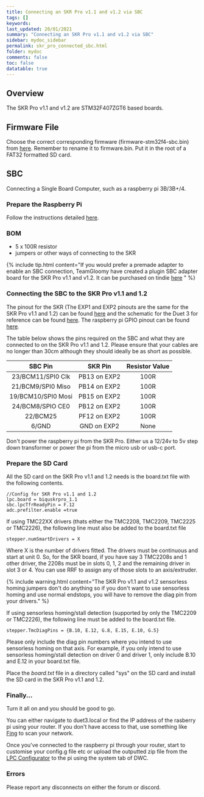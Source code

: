 ```yaml
---
title: Connecting an SKR Pro v1.1 and v1.2 via SBC
tags: []
keywords: 
last_updated: 20/01/2021
summary: "Connecting an SKR Pro v1.1 and v1.2 via SBC"
sidebar: mydoc_sidebar
permalink: skr_pro_connected_sbc.html
folder: mydoc
comments: false
toc: false
datatable: true
---
```


## Overview

The SKR Pro v1.1 and v1.2 are STM32F407ZGT6 based boards.

## Firmware File

Choose the correct corresponding firmware (firmware-stm32f4-sbc.bin) from [here](https://github.com/gloomyandy/RepRapFirmware/releases). Remember to rename it to firmware.bin. Put it in the root of a FAT32 formatted SD card.  

## SBC

Connecting a Single Board Computer, such as a raspberry pi 3B/3B+/4.

### Prepare the Raspberry Pi

Follow the instructions detailed [here](mydoc_stm32_sbc.html).

### BOM

* 5 x 100R resistor
* jumpers or other ways of connecting to the SKR

{% include tip.html content="If you would prefer a premade adapter to enable an SBC connection, TeamGloomy have created a plugin SBC adapter board for the SKR Pro v1.1 and v1.2. It can be purchased on tindie [here](https://www.tindie.com/products/pcr/reprapfirmware-raspberry-pi-to-skr-1314progtr/) " %}

### Connecting the SBC to the SKR Pro v1.1 and 1.2

The pinout for the SKR (The EXP1 and EXP2 pinouts are the same for the SKR Pro v1.1 and 1.2) can be found [here](https://github.com/bigtreetech/BIGTREETECH-SKR-PRO-V1.1/blob/master/manual/SKR-PRO-V1.1-Pin.pdf) and the schematic for the Duet 3 for reference can be found [here](https://github.com/Duet3D/Duet3-Mainboard-6HC/blob/master/Duet3_Mainboard_v1.0/Duet3_MB_schematic_v1.0.pdf). The raspberry pi GPIO pinout can be found [here](https://www.google.com/search?q=raspberry+pi+gpio+pinout&rlz=1C1CHBD_en-GBGB889GB889&sxsrf=ALeKk01CVlA8N_CGAQqQGp-7_N3pXiV0LA:1586203613303&source=lnms&tbm=isch&sa=X&ved=2ahUKEwid56X3zNToAhXSURUIHX3IAnkQ_AUoAXoECA0QAw&biw=1920&bih=937). 

The table below shows the pins required on the SBC and what they are connected to on the SKR Pro v1.1 and 1.2. Please ensure that your cables are no longer than 30cm although they should ideally be as short as possible.  

<div class="datatable-begin"></div>

| SBC Pin       | SKR Pin       | Resistor Value  |
| :-------------: |:-------------:| :---------------:|
| 23/BCM11/SPI0 Clk           | PB13 on EXP2         | 100R            |
| 21/BCM9/SPI0 Miso    | PB14 on EXP2         | 100R           |
| 19/BCM10/SPI0 Mosi   | PB15 on EXP2         | 100R             |
| 24/BCM8/SPIO CE0   | PB12 on EXP2         | 100R             |
| 22/BCM25  | PF12 on EXP2         | 100R             |
| 6/GND   | GND on EXP2          | None             |

<div class="datatable-end"></div>

Don't power the raspberry pi from the SKR Pro. Either us a 12/24v to 5v step down transformer or power the pi from the micro usb or usb-c port.

### Prepare the SD Card

All the SD card on the SKR Pro v1.1 and 1.2 needs is the board.txt file with the following contents.

```
//Config for SKR Pro v1.1 and 1.2
lpc.board = biquskrpro_1.1
sbc.lpcTfrReadyPin = F.12
adc.prefilter.enable =true
```

If using TMC22XX drivers (thats either the TMC2208, TMC2209, TMC2225 or TMC2226), the following line must also be added to the board.txt file
```
stepper.numSmartDrivers = X
```
Where X is the number of drivers fitted. The drivers must be continuous and start at unit 0. So, for the SKR board, if you have say 3 TMC2208s and 1 other driver, the 2208s must be in slots 0, 1, 2 and the remaining driver in slot 3 or 4. You can use RRF to assign any of those slots to an axis/extruder.

{% include warning.html content="The SKR Pro v1.1 and v1.2 sensorless homing jumpers don't do anything so if you don't want to use sensorless homing and use normal endstops, you will have to remove the diag pin from your drivers." %}

If using sensorless homing/stall detection (supported by only the TMC2209 or TMC2226), the following line must be added to the board.txt file.
```
stepper.TmcDiagPins = {B.10, E.12, G.8, E.15, E.10, G.5}
```
Please only include the diag pin numbers where you intend to use sensorless homing on that axis. For example, if you only intend to use sensorless homing/stall detection on driver 0 and driver 1, only include B.10 and E.12 in your board.txt file.

Place the *board.txt* file in a directory called "sys" on the SD card and install the SD card in the SKR Pro v1.1 and 1.2.   

### Finally...

Turn it all on and you should be good to go.

You can either navigate to duet3.local or find the IP address of the rasberry pi using your router. If you don't have access to that, use something like [Fing](https://www.fing.com/products/fing-desktop) to scan your network.

Once you've connected to the raspberry pi through your router, start to customise your config.g file etc or upload the outputted zip file from the [LPC Configurator](https://jaysuk.github.io/LPCConfigurator) to the pi using the system tab of DWC.

### Errors

Please report any  disconnects on either the forum or discord.